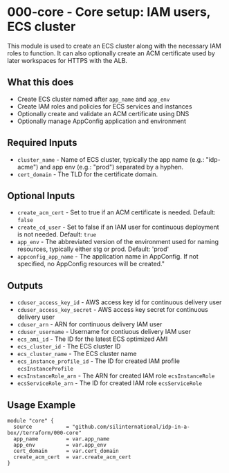 # 000-core - Core setup: IAM users, ECS cluster
This module is used to create an ECS cluster along with the necessary
IAM roles to function. It can also optionally create an ACM certificate
used by later workspaces for HTTPS with the ALB.

## What this does

 - Create ECS cluster named after `app_name` and `app_env`
 - Create IAM roles and policies for ECS services and instances
 - Optionally create and validate an ACM certificate using DNS
 - Optionally manage AppConfig application and environment

## Required Inputs

 - `cluster_name` - Name of ECS cluster, typically the app name (e.g.: "idp-acme") and app env (e.g.: "prod") separated by a hyphen.
 - `cert_domain` - The TLD for the certificate domain.

## Optional Inputs

 - `create_acm_cert` - Set to true if an ACM certificate is needed. Default: `false`
 - `create_cd_user` - Set to false if an IAM user for continuous deployment is not needed. Default: `true`
 - `app_env` - The abbreviated version of the environment used for naming resources, typically either stg or prod. Default: 'prod'
 - `appconfig_app_name` - The application name in AppConfig. If not specified, no AppConfig resources will be created."

## Outputs

 - `cduser_access_key_id` - AWS access key id for continuous delivery user
 - `cduser_access_key_secret` - AWS access key secret for continuous delivery user
 - `cduser_arn` - ARN for continuous delivery IAM user
 - `cduser_username` - Username for contiuous delivery IAM user
 - `ecs_ami_id` - The ID for the latest ECS optimized AMI
 - `ecs_cluster_id` - The ECS cluster ID
 - `ecs_cluster_name` - The ECS cluster name
 - `ecs_instance_profile_id` - The ID for created IAM profile `ecsInstanceProfile`
 - `ecsInstanceRole_arn` - The ARN for created IAM role `ecsInstanceRole`
 - `ecsServiceRole_arn` - The ID for created IAM role `ecsServiceRole`


## Usage Example

```hcl
module "core" {
  source           = "github.com/silinternational/idp-in-a-box//terraform/000-core"
  app_name         = var.app_name
  app_env          = var.app_env
  cert_domain      = var.cert_domain
  create_acm_cert  = var.create_acm_cert
}
```

